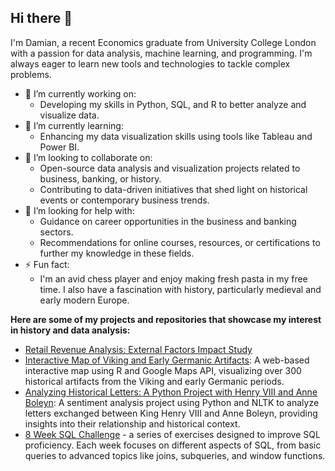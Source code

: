 ## Hi there 👋

I'm Damian, a recent Economics graduate from University College London with a passion for data analysis, machine learning, and programming. I'm always eager to learn new tools and technologies to tackle complex problems. 

- 🔭 I’m currently working on:
  - Developing my skills in Python, SQL, and R to better analyze and visualize data.
- 🌱 I’m currently learning:
  -  Enhancing my data visualization skills using tools like Tableau and Power BI.
- 👯 I’m looking to collaborate on:
  - Open-source data analysis and visualization projects related to business, banking, or history.
  - Contributing to data-driven initiatives that shed light on historical events or contemporary business trends.
- 🤔 I’m looking for help with:
  - Guidance on career opportunities in the business and banking sectors.
  - Recommendations for online courses, resources, or certifications to further my knowledge in these fields.
- ⚡ Fun fact:
  - I'm an avid chess player and enjoy making fresh pasta in my free time. I also have a fascination with history, particularly medieval and early modern Europe.

**Here are some of my projects and repositories that showcase my interest in history and data analysis:**
- [Retail Revenue Analysis: External Factors Impact Study](https://github.com/DamianWong01/Retail-Sales-Analysis)
- [Interactive Map of Viking and Early Germanic Artifacts](https://github.com/DamianWong01/Artifact-Cluster-Map): A web-based interactive map using R and Google Maps API, visualizing over 300 historical artifacts from the Viking and early Germanic periods.
- [Analyzing Historical Letters: A Python Project with Henry VIII and Anne Boleyn](https://github.com/DamianWong01/sentiment-analysis-henry-viii-letters): A sentiment analysis project using Python and NLTK to analyze letters exchanged between King Henry VIII and Anne Boleyn, providing insights into their relationship and historical context.
- [8 Week SQL Challenge](https://github.com/DamianWong01/8-Week-SQL-Challenge/tree) - a series of exercises designed to improve SQL proficiency. Each week focuses on different aspects of SQL, from basic queries to advanced topics like joins, subqueries, and window functions.

